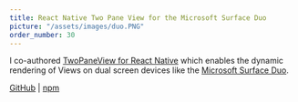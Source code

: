 ```yaml
---
title: React Native Two Pane View for the Microsoft Surface Duo
picture: "/assets/images/duo.PNG"
order_number: 30
---
```

<html>
<p>
    I co-authored <a href="https://github.com/microsoft/react-native-dualscreen">TwoPaneView for React Native</a> which enables the dynamic rendering of Views on dual screen devices like the <a href="https://www.microsoft.com/en-us/surface/devices/surface-duo">Microsoft Surface Duo</a>.
    <div>
        <a href="https://github.com/microsoft/react-native-dualscreen"> GitHub</a> | <a href="https://www.npmjs.com/package/react-native-twopaneview"> npm</a> 
    </div> 
</p>
</html>